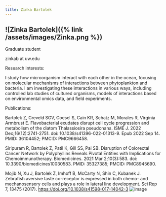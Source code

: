 ```yaml
---
title: Zinka Bartolek
---
```

![Zinka Bartolek]({% link /assets/images/Zinka.png %})
---

Graduate student

zinkab at uw.edu

Research interests:

I study how microorganism interact with each other in the ocean, focusing on molecular mechanisms of interactions between phytoplankton and bacteria. I am investigating these interactions in various ways, including controlled lab studies of cultured organisms, models of interactions based on environmental omics data, and field experiments. 

Publications:

Bartolek Z, Creveld SGV, Coesel S, Cain KR, Schatz M, Morales R, Virginia Armbrust E. Flavobacterial exudates disrupt cell cycle progression and metabolism of the diatom Thalassiosira pseudonana. ISME J. 2022 Dec;16(12):2741-2751. doi: 10.1038/s41396-022-01313-9. Epub 2022 Sep 14. PMID: 36104452; PMCID: PMC9666458.

Siripuram R, Bartolek Z, Patil K, Gill SS, Pai SB. Disruption of Colorectal Cancer Network by Polyphyllins Reveals Pivotal Entities with Implications for Chemoimmunotherapy. Biomedicines. 2021 Mar 2;10(3):583. doi: 10.3390/biomedicines10030583. PMID: 35327385; PMCID: PMC8945690.

Mojib N, Xu J, Bartolek Z, Imhoff B, McCarty N, Shin C, Kubanek J. Zebrafish aversive taste co-receptor is expressed in both chemo- and mechanosensory cells and plays a role in lateral line development. Sci Rep 7, 13475 (2017). https://doi.org/10.1038/s41598-017-14042-3
![image](https://user-images.githubusercontent.com/14208084/224367793-c7745905-320c-4849-8209-686039e057c6.png)
